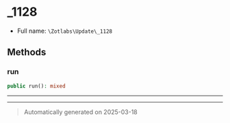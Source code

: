 
# _1128





* Full name: `\Zotlabs\Update\_1128`




## Methods


### run



```php
public run(): mixed
```












***


***
> Automatically generated on 2025-03-18
